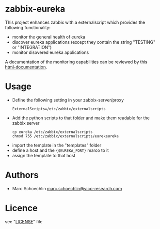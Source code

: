 zabbix-eureka
=================

This project enhances zabbix with a externalscript which provides the following functionality:

- monitor the general health of eureka
- discover eureka applications
  (except they contain the string "TESTING" or "INTEGRATION")
- monitor disovered eureka applications

A documentation of the monitoring capabilities can be reviewed by this [html-documentation](http://htmlpreview.github.io/?https://github.com/vico-research-and-consulting/zabbix-eureka/blob/master/templates/documentation/custom__app__eureka.xml).


Usage
=====

- Define the following setting in your zabbix-server/proxy
  ```
  ExternalScripts=/etc/zabbix/externalscripts
  ```
- Add the python scripts to that folder and make them readable for the zabbix server
  ```
  cp eureka /etc/zabbix/externalscripts
  chmod 755 /etc/zabbix/externalscripts/eurekeureka
  ```
- import the template in the "templates" folder
- define a host and the ```{$EUREKA_PORT}``` marco to it
- assign the template to that host


Authors
=======

- Marc Schoechlin <marc.schoechlin@vico-research.com>

Licence
=======

see "[LICENSE](./LICENSE)" file
